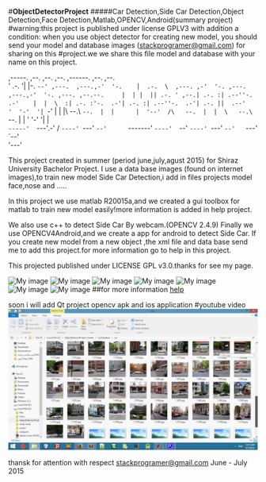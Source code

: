 #**ObjectDetectorProject**
#####Car Detection,Side Car Detection,Object Detection,Face Detection,Matlab,OPENCV,Android(summary project)
#warning:this project is published under license GPLV3 with addition a condition:
when you use object detector for creating  new model, you should send your model and database images (stackprogramer@gmail.com) for sharing on this #project.we we share this file model and database with your name on this project.


 ,-----. ,--.    ,--.               ,--.      ,------.           ,--.                 ,--.                    
'  .-.  '|  |-.  `--' ,---.  ,---.,-'  '-.    |  .-.  \  ,---. ,-'  '-. ,---.  ,---.,-'  '-. ,---. ,--.--.    
|  | |  || .-. ' ,--.| .-. :| .--''-.  .-'    |  |  \  :| .-. :'-.  .-'| .-. :| .--''-.  .-'| .-. ||  .--'    
'  '-'  '| `-' | |  |\   --.\ `--.  |  |      |  '--'  /\   --.  |  |  \   --.\ `--.  |  |  ' '-' '|  |       
 `-----'  `---'.-'  / `----' `---'  `--'      `-------'  `----'  `--'   `----' `---'  `--'   `---' `--'       
               '---'                                                                                          


This project created in summer (period june,july,agust 2015) for Shiraz University Bachelor Project. I use a data base images (found on internet images),to train new model Side Car Detection,i add in files projects model face,nose and .....

In this project we use matlab R20015a,and we created a gui toolbox for matlab to train new model easily!more information is added in help project.

We also use c++ to detect Side Car By webcam.(OPENCV 2.4.9) Finally we use OPENCV4Android,and we create a app for android to detect Side Car. If you create new model from a new object ,the xml file and data base send me to add this project.for more information go to help in this project.

This projected published under LICENSE GPL v3.0.thanks for see my page.

![My image](https://github.com/stackprogramer/ObjectDetectorProject/blob/master/images/car.png)
![My image](https://github.com/stackprogramer/ObjectDetectorProject/blob/master/images/face.png)
![My image](https://github.com/stackprogramer/ObjectDetectorProject/blob/master/images/intro1.jpg)
![My image](https://github.com/stackprogramer/ObjectDetectorProject/blob/master/images/intro2.jpg)
![My image](https://github.com/stackprogramer/ObjectDetectorProject/blob/master/images/intro3.jpg)
![My image](https://github.com/stackprogramer/ObjectDetectorProject/blob/master/images/intro4.jpg)
![My image](https://github.com/stackprogramer/ObjectDetectorProject/blob/master/images/intro5.jpg)
##for more information 
[help](https://raw.githubusercontent.com/stackprogramer/ObjectDetectorProject/master/help.pdf)


soon i will add  Qt project opencv apk and ios application 
#youtube video
[![Object Detector ](images/youtubedemoobjectdetectorgithub.jpg)](https://www.youtube.com/watch?v=EjuCzUzU7lw "OD")

thansk for attention with respect 
stackprogramer@gmail.com June - July 2015
